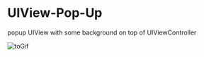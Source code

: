 # UIView-Pop-Up
popup UIView with some background on top of UIViewController



![toGif](https://user-images.githubusercontent.com/47589216/138354953-6b2197c6-ca7b-4dcf-92cb-105ffb78962b.gif)
